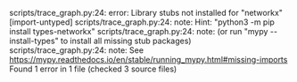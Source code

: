 scripts/trace_graph.py:24: error: Library stubs not installed for "networkx"  [import-untyped]
scripts/trace_graph.py:24: note: Hint: "python3 -m pip install types-networkx"
scripts/trace_graph.py:24: note: (or run "mypy --install-types" to install all missing stub packages)
scripts/trace_graph.py:24: note: See https://mypy.readthedocs.io/en/stable/running_mypy.html#missing-imports
Found 1 error in 1 file (checked 3 source files)
